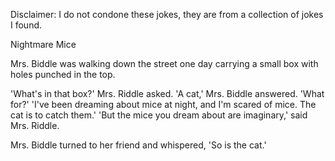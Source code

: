 Disclaimer: I do not condone these jokes, they are from a collection of jokes I found.

Nightmare Mice

Mrs. Biddle was walking down the street one day carrying a small box with holes punched in the top.

'What's in that box?' Mrs. Riddle asked.
'A cat,' Mrs. Biddle answered.
'What for?'
'I've been dreaming about mice at night, and I'm scared of mice. The cat is to catch them.'
'But the mice you dream about are imaginary,' said Mrs. Riddle.

Mrs. Biddle turned to her friend and whispered, 'So is the cat.'

